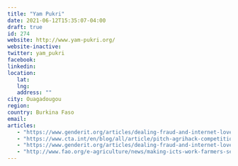 ```yaml
---
title: "Yam Pukri"
date: 2021-06-12T15:35:07-04:00
draft: true
id: 274
website: http://www.yam-pukri.org/
website-inactive: 
twitter: yam_pukri
facebook: 
linkedin: 
location: 
   lat: 
   lng: 
   address: ""
city: Ouagadougou
region: 
country: Burkina Faso
email: 
articles:
   - "https://www.genderit.org/articles/dealing-fraud-and-internet-love-women-and-cybercrime-burkina-faso"
   - "https://www.cta.int/en/blog/all/article/pitch-agrihack-competition-organised-in-burkina-faso-sid08b2a8595-4b7a-40aa-9cf8-54a2a2f79f35"
   - "https://www.genderit.org/articles/dealing-fraud-and-internet-love-women-and-cybercrime-burkina-faso"
   - "http://www.fao.org/e-agriculture/news/making-icts-work-farmers-seven-case-studies"
---
```


